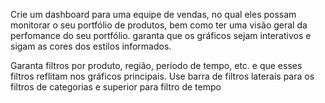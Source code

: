 Crie um dashboard para uma equipe de vendas, no qual eles possam monitorar o seu portfólio de produtos, bem como ter uma visão geral da perfomance do seu portfólio. garanta que os gráficos sejam interativos e sigam as cores dos estilos informados. 

Garanta filtros por produto, região, período de tempo, etc. e que esses filtros reflitam nos gráficos principais. Use barra de filtros laterais para os filtros de categorias e superior para filtro de tempo